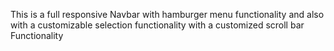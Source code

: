 This is a full responsive Navbar with hamburger menu functionality
and also with a customizable selection functionality
with a customized scroll bar Functionality
